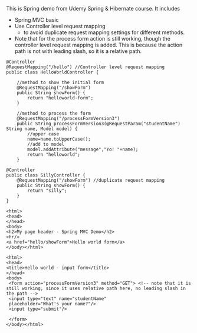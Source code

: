 This is Spring demo from Udemy Spring & Hibernate course. It includes 
- Spring MVC basic
- Use Controller level request mapping 
	- to avoid duplicate request mapping settings for different methods.
- Note that for the process form action is still working, though the controller level request mapping is added. This is because the action path is not with leading slash, so it is a relative path. 
```
@Controller
@RequestMapping("/hello") //Controller level request mapping 
public class HelloWorldController {

	//method to show the initial form
	@RequestMapping("/showForm")
	public String showForm() {
		return "helloworld-form";
	}
	
	//method to process the form
	@RequestMapping("/processFormVersion3")
	public String processFormVersion3(@RequestParam("studentName") String name, Model model) {
		//upper case 
		name=name.toUpperCase();
		//add to model
		model.addAttribute("message","Yo! "+name);
		return "helloworld";
	}
```

```
@Controller
public class SillyController {
	@RequestMapping("/showForm") //duplicate request mapping 
	public String showForm() {
		return "silly";
	}
}
```

```
<html>
<head>
</head>
<body>
<h2>My page header - Spring MVC Demo</h2>
<hr/>
<a href="hello/showForm">Hello world form</a>
</body></html>
```

```
<html>
<head>
<title>Hello world - input form</title>
</head>
<body>
 <form action="processFormVersion3" method="GET"> <!-- note that it is still working, since it uses relative path here, no leading slash in the path -->
 <input type="text" name="studentName"
 placeholder="What's your name?"/>
 <input type="submit"/>
 
 </form>
</body></html>
```